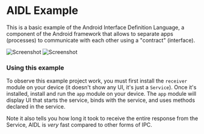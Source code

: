 # AIDL Example

This is a basic example of the Android Interface Definition Language, a component of the Android framework
that allows to separate apps (processes) to communicate with each other using a "contract" (interface).

![Screenshot](https://github.com/xiaogegexiao/AIDL_Example/blob/master/screenshots/screenshot_receiver.png)
![Screenshot](https://github.com/xiaogegexiao/AIDL_Example/blob/master/screenshots/screenshot_client.png)

### Using this example

To observe this example project work, you must first install the `receiver` module on your device
(it doesn't show any UI, it's just a `Service`). Once it's installed, install and run the `app` module
on your device. The `app` module will display UI that starts the service, binds with the service,
and uses methods declared in the service.

Note it also tells you how long it took to receive the entire response from the Service, AIDL is *very* fast
compared to other forms of IPC.